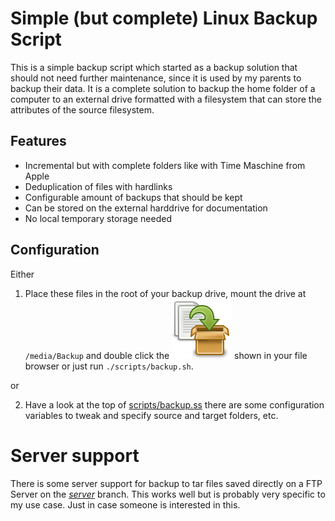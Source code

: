 # Simple (but complete) Linux Backup Script

This is a simple backup script which started as a backup solution that should not need further maintenance, since it is used by my parents to backup their data. It is a complete solution to backup the home folder of a computer to an external drive formatted with a filesystem that can store the attributes of the source filesystem.

## Features

  * Incremental but with complete folders like with Time Maschine from Apple
  * Deduplication of files with hardlinks
  * Configurable amount of backups that should be kept
  * Can be stored on the external harddrive for documentation
  * No local temporary storage needed
  
## Configuration

Either

  1. Place these files in the root of your backup drive, mount the drive at `/media/Backup` and double click the ![backup icon][backup icon] shown in your file browser or just run `./scripts/backup.sh`.
  
or

  2. Have a look at the top of [scripts/backup.ss](scripts/backup.sh) there are some configuration variables to tweak and specify source and target folders, etc.

[backup icon]: scripts/icon.svg "backup icon"

# Server support

There is some server support for backup to tar files saved directly on a FTP Server on the [_server_](https://github.com/hvoigt/linux-backup-script/tree/server) branch. This works well but is probably very specific to my use case. Just in case someone is interested in this.
